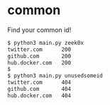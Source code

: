 # common

Find your common id!

```bash
$ python3 main.py zeek0x
twitter.com      200
github.com       200
hub.docker.com   200
$
$ python3 main.py unusedsomeid
twitter.com      404
github.com       404
hub.docker.com   404
```
